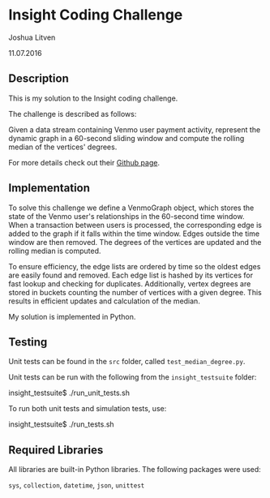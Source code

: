 # Insight Coding Challenge
Joshua Litven

11.07.2016

## Description
This is my solution to the Insight coding challenge.

The challenge is described as follows:

Given a data stream containing Venmo user payment activity, represent the dynamic graph in a 60-second sliding window and compute the rolling median of the vertices' degrees.

For more details check out their [Github page](https://github.com/InsightDataScience/coding-challenge).

## Implementation
To solve this challenge we define a VenmoGraph object, which stores the state of the Venmo user's relationships in the 60-second time window.  When a transaction between users is processed, the corresponding edge is added to the graph if it falls within the time window. Edges outside the time window are then removed. The degrees of the vertices are updated and the rolling median is computed.

To ensure efficiency, the edge lists are ordered by time so the oldest edges are easily found and removed. Each edge list is hashed by its vertices for fast lookup and checking for duplicates. Additionally, vertex degrees are stored in buckets counting the number of vertices with a given degree. This results in efficient updates and calculation of the median.

My solution is implemented in Python.
## Testing
Unit tests can be found in the `src` folder, called `test_median_degree.py`.

Unit tests can be run with the following from the `insight_testsuite` folder:

insight_testsuite$ ./run_unit_tests.sh

To run both unit tests and simulation tests, use:

insight_testsuite$ ./run_tests.sh

## Required Libraries
All libraries are built-in Python libraries. The following packages were used:

`sys`, `collection`, `datetime`, `json`, `unittest`
